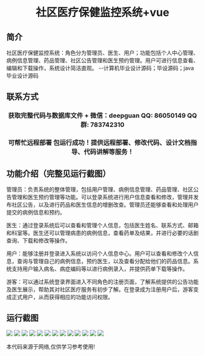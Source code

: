 <p><h1 align="center">社区医疗保健监控系统+vue</h1></p>

## 简介
社区医疗保健监控系统：角色分为管理员、医生、用户；功能包括个人中心管理、病例信息管理、药品管理、社区公告管理和医生预约管理。用户可进行信息查看、编辑和下载操作，系统设计简洁直观。    --计算机毕业设计源码；毕设源码；java毕业设计源码


## 联系方式
<p><h3 align="center">获取完整代码与数据库文件 + 微信：deepguan QQ: 86050149 QQ群: 783742310</h3></p>
<p><h3 align="center">可帮忙远程部署 包运行成功！提供远程部署、修改代码、设计文档指导、代码讲解等服务！</h3></p>

## 功能介绍（完整见运行截图）
管理员：负责系统的整体管理，包括用户管理、病例信息管理、药品管理、社区公告管理和医生预约管理等功能。可以登录系统进行用户信息查看和修改，管理并发布社区公告，以及进行药品和医生信息的增删改查。管理员还能够查看和处理用户提交的病例信息和预约。

医生：通过登录系统后可以查看和管理个人信息，包括医生姓名、联系方式、邮箱和科室等。医生还可以管理病患的病例信息，查看药单及结果，并进行必要的话剧查询、下载和修改等操作。

用户：能够注册并登录进入系统以访问个人信息中心。用户可以查看和修改个人信息，查询与管理自己的病例信息，预约医生，以及查看分配给他们的药品信息。系统支持用户输入病名、病症编码等以进行病例录入，并提供药单下载等操作。

游客：可以通过系统登录界面进入不同角色的注册页面，了解系统提供的公告功能及医生展示，帮助其对社区医疗服务有初步了解。在登录成为注册用户后，游客变成正式用户，从而获得相应的功能访问权限。


## 运行截图
![](https://bs-1329754181.cos.ap-shanghai.myqcloud.com/ssm/CommunityHealthcareMonitoringSystem/img/001.jpg)
![](https://bs-1329754181.cos.ap-shanghai.myqcloud.com/ssm/CommunityHealthcareMonitoringSystem/img/002.jpg)
![](https://bs-1329754181.cos.ap-shanghai.myqcloud.com/ssm/CommunityHealthcareMonitoringSystem/img/003.jpg)
![](https://bs-1329754181.cos.ap-shanghai.myqcloud.com/ssm/CommunityHealthcareMonitoringSystem/img/004.jpg)
![](https://bs-1329754181.cos.ap-shanghai.myqcloud.com/ssm/CommunityHealthcareMonitoringSystem/img/005.jpg)
![](https://bs-1329754181.cos.ap-shanghai.myqcloud.com/ssm/CommunityHealthcareMonitoringSystem/img/006.jpg)
![](https://bs-1329754181.cos.ap-shanghai.myqcloud.com/ssm/CommunityHealthcareMonitoringSystem/img/007.jpg)
![](https://bs-1329754181.cos.ap-shanghai.myqcloud.com/ssm/CommunityHealthcareMonitoringSystem/img/008.jpg)
![](https://bs-1329754181.cos.ap-shanghai.myqcloud.com/ssm/CommunityHealthcareMonitoringSystem/img/009.jpg)
![](https://bs-1329754181.cos.ap-shanghai.myqcloud.com/ssm/CommunityHealthcareMonitoringSystem/img/010.jpg)
![](https://bs-1329754181.cos.ap-shanghai.myqcloud.com/ssm/CommunityHealthcareMonitoringSystem/img/011.jpg)
![](https://bs-1329754181.cos.ap-shanghai.myqcloud.com/ssm/CommunityHealthcareMonitoringSystem/img/012.jpg)
![](https://bs-1329754181.cos.ap-shanghai.myqcloud.com/ssm/CommunityHealthcareMonitoringSystem/img/013.jpg)

<p>本代码来源于网络,仅供学习参考使用!</p>
